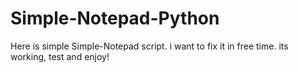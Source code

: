 # Simple-Notepad-Python
Here is simple Simple-Notepad script. i want to fix it in free time. its working, test and enjoy!

